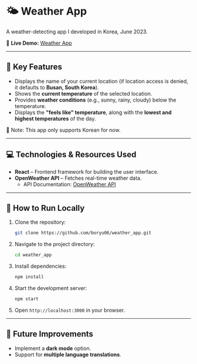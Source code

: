 # 🌤️ Weather App
A weather-detecting app I developed in Korea, June 2023.

🔗 **Live Demo:** [Weather App](https://boryu06.github.io/weather_app/)

---

## 📄 Key Features
- Displays the name of your current location (if location access is denied, it defaults to **Busan, South Korea**).
- Shows the **current temperature** of the selected location.
- Provides **weather conditions** (e.g., sunny, rainy, cloudy) below the temperature.
- Displays the **"feels like" temperature**, along with the **lowest and highest temperatures** of the day.

📝 Note: This app only supports Korean for now.

---

## 💻 Technologies & Resources Used
- **React** – Frontend framework for building the user interface.
- **OpenWeather API** – Fetches real-time weather data.
  - API Documentation: [OpenWeather API](https://openweathermap.org/api)

---

## 🚀 How to Run Locally
1. Clone the repository:
   ```sh
   git clone https://github.com/boryu06/weather_app.git
   ```
2. Navigate to the project directory:
   ```sh
   cd weather_app
   ```
3. Install dependencies:
   ```sh
   npm install
   ```
4. Start the development server:
   ```sh
   npm start
   ```
5. Open `http://localhost:3000` in your browser.

---

## 📌 Future Improvements
- Implement a **dark mode** option.
- Support for **multiple language translations**.
